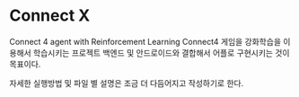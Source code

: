 # Connect X

Connect 4 agent with Reinforcement Learning
Connect4 게임을 강화학습을 이용해서 학습시키는 프로젝트 
백엔드 및 안드로이드와 결합해서 어플로 구현시키는 것이 목표이다. 


자세한 실행방법 및 파일 별 설명은 조금 더 다듬어지고 작성하기로 한다. 